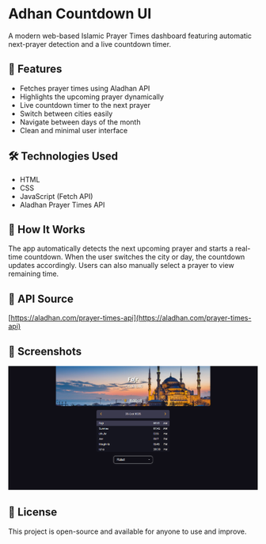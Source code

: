 # Adhan Countdown UI

A modern web-based Islamic Prayer Times dashboard featuring automatic next-prayer detection and a live countdown timer.

## 🌙 Features

- Fetches prayer times using Aladhan API
- Highlights the upcoming prayer dynamically
- Live countdown timer to the next prayer
- Switch between cities easily
- Navigate between days of the month
- Clean and minimal user interface

## 🛠️ Technologies Used

- HTML
- CSS
- JavaScript (Fetch API)
- Aladhan Prayer Times API

## 🚀 How It Works

The app automatically detects the next upcoming prayer and starts a real-time countdown. When the user switches the city or day, the countdown updates accordingly. Users can also manually select a prayer to view remaining time.

## 🔗 API Source

[https://aladhan.com/prayer-times-api](https://aladhan.com/prayer-times-api)

## 📸 Screenshots

![App Preview](Image/Screenshot.png)

## 📝 License

This project is open-source and available for anyone to use and improve.
